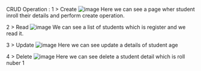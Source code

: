CRUD Operation : 
1 > Create ![image](https://github.com/pawarajay2207/CrudOperation/assets/157605873/7d06f88c-e1cb-4192-b9cc-ec2c7712b9a8)
Here we can see a page wher student inroll their details and perform create operation.


2 > Read ![image](https://github.com/pawarajay2207/CrudOperation/assets/157605873/3a30bec2-b921-4bbb-8847-446e22bc0714)
We can see a list of students which is register and we read it.


3 > Update ![image](https://github.com/pawarajay2207/CrudOperation/assets/157605873/762b73f0-1117-4800-bc1b-7e6b78769f80)
Here we can see update a details of student age


4 > Delete ![image](https://github.com/pawarajay2207/CrudOperation/assets/157605873/f76b0522-6c83-4343-96ae-484a9b7f88a8)
 Here we can see delete a student detail which is roll nuber 1 



